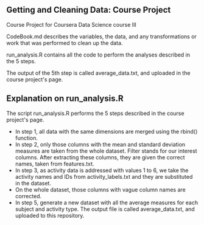 ## Getting and Cleaning Data: Course Project
Course Project for Coursera Data Science course III

CodeBook.md describes the variables, the data, and any transformations or work that was performed to clean up the data.

run_analysis.R contains all the code to perform the analyses described in the 5 steps.

The output of the 5th step is called average_data.txt, and uploaded in the course project's page.

## Explanation on run_analysis.R

The script run_analysis.R performs the 5 steps described in the course project's page.

* In step 1, all data with the same dimensions are merged using the rbind() function. 
* In step 2, only those columns with the mean and standard deviation measures are taken from the whole dataset. Filter stands for our interest columns. After extracting these columns, they are given the correct names, taken from features.txt.
* In step 3, as activity data is addressed with values 1 to 6, we take the activity names and IDs from activity_labels.txt and they are substituted in the dataset.
* On the whole dataset, those columns with vague column names are corrected.
* In step 5, generate a new dataset with all the average measures for each subject and activity type. The output file is called average_data.txt, and uploaded to this repository.
